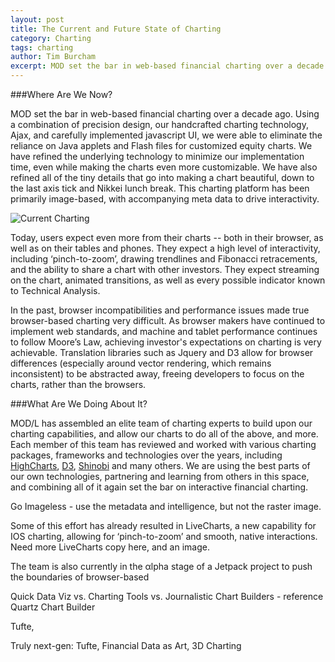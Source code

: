 ```yaml
---
layout: post
title: The Current and Future State of Charting
category: Charting
tags: charting
author: Tim Burcham
excerpt: MOD set the bar in web-based financial charting over a decade ago, and is focused on the next generation of browser-based, imageless charting.
---
```


###Where Are We Now?

MOD set the bar in web-based financial charting over a decade ago. Using a combination of precision design, our handcrafted charting technology, Ajax, and carefully implemented javascript UI, we were able to eliminate the reliance on Java applets and Flash files for customized equity charts. We have refined the underlying technology to minimize our implementation time, even while making the charts even more customizable. We have also refined all of the tiny details that go into making a chart beautiful, down to the last axis tick and Nikkei lunch break. This charting platform has been primarily image-based, with accompanying meta data to drive interactivity.

![Current Charting]({{site.url}}/images/articles/chart.png)

Today, users expect even more from their charts -- both in their browser, as well as on their tables and phones. They expect a high level of interactivity, including &lsquo;pinch-to-zoom&rsquo;, drawing trendlines and Fibonacci retracements, and the ability to share a chart with other investors. They expect streaming on the chart, animated transitions, as well as every possible indicator known to Technical Analysis.

In the past, browser incompatibilities and performance issues made true browser-based charting very difficult. As browser makers have continued to implement web standards, and machine and tablet performance continues to follow Moore&rsquo;s Law, achieving investor's expectations on charting is very achievable.  Translation libraries such as Jquery and D3 allow for browser differences (especially around vector rendering, which remains inconsistent) to be abstracted away, freeing developers to focus on the charts, rather than the browsers.

###What Are We Doing About It?

MOD/L has assembled an elite team of charting experts to build upon our charting capabilities, and allow our charts to do all of the above, and more. Each member of this team has reviewed and worked with various charting packages, frameworks and technologies over the years, including [HighCharts](http://highcharts.com), [D3](http://d3js.org), [Shinobi](http://shinobi.com) and many others. We are using the best parts of our own technologies, partnering and learning from others in this space, and combining all of it again set the bar on interactive financial charting.

Go Imageless - use the metadata and intelligence, but not the raster image.

Some of this effort has already resulted in LiveCharts, a new capability for IOS charting, allowing for &lsquo;pinch-to-zoom&rsquo; and smooth, native interactions. Need more LiveCharts copy here, and an image.

The team is also currently in the &alpha;lpha stage of a Jetpack project to push the boundaries of browser-based

Quick Data Viz vs. Charting Tools vs. Journalistic Chart Builders - reference Quartz Chart Builder

Tufte, 

Truly next-gen: Tufte, Financial Data as Art, 3D Charting

